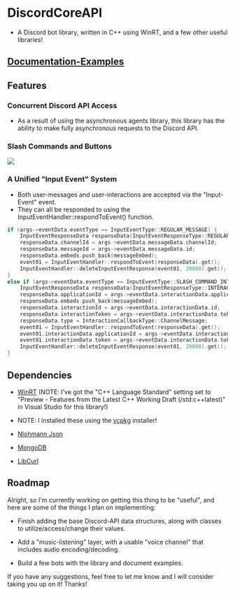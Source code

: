 # DiscordCoreAPI
- A Discord bot library, written in C++ using WinRT, and a few other useful libraries!

## [Documentation-Examples](https://github.com/RealTimeChris/DiscordCoreAPI/blob/main/User%20Manual.md)

## Features
### Concurrent Discord API Access
- As a result of using the asynchronous agents library, this library has the ability to make fully asynchronous requests to the Discord API.

### Slash Commands and Buttons
![](https://github.com/RealTimeChris/DiscordCoreAPI/blob/main/images/Screenshot%20(53).png?raw=true)
### A Unified "Input Event" System
- Both user-messages and user-interactions are accepted via the "Input-Event" event.
- They can all be responded to using the InputEventHandler::respondToEvent() function.
```C++
if (args->eventData.eventType == InputEventType::REGULAR_MESSAGE) {
	InputEventResponseData responseData(InputEventResponseType::REGULAR_MESSAGE_RESPONSE);
	responseData.channelId = args->eventData.messageData.channelId;
	responseData.messageId = args->eventData.messageData.id;
	responseData.embeds.push_back(messageEmbed);
	event01 = InputEventHandler::respondToEvent(responseData).get();
	InputEventHandler::deleteInputEventResponse(event01, 20000).get();
}
else if (args->eventData.eventType == InputEventType::SLASH_COMMAND_INTERACTION) {
	InputEventResponseData responseData(InputEventResponseType::INTERACTION_RESPONSE);
	responseData.applicationId = args->eventData.interactionData.applicationId;
	responseData.embeds.push_back(messageEmbed);
	responseData.interactionId = args->eventData.interactionData.id;
	responseData.interactionToken = args->eventData.interactionData.token;
	responseData.type = InteractionCallbackType::ChannelMessage;
	event01 = InputEventHandler::respondToEvent(responseData).get();
	event01.interactionData.applicationId = args->eventData.interactionData.applicationId;
	event01.interactionData.token = args->eventData.interactionData.token;
	InputEventHandler::deleteInputEventResponse(event01, 20000).get();
}
```
## Dependencies

- [WinRT](https://docs.microsoft.com/en-us/windows/uwp/cpp-and-winrt-apis/intro-to-using-cpp-with-winrt)
(NOTE: I've got the "C++ Language Standard" setting set to "Preview - Features from the Latest C++ Working Draft (/std:c++latest)" in Visual Studio for this library!)

- NOTE: I installed these using the [vcpkg](https://github.com/microsoft/vcpkg) installer!
 
- [Nlohmann Json](https://github.com/nlohmann/json)

- [MongoDB](https://docs.mongodb.com/manual/installation/)

- [LibCurl](https://github.com/curl/curl)

## Roadmap
Alright, so I'm currently working on getting this thing to be "useful", and here are some of the things I plan on implementing:

- Finish adding the base Discord-API data structures, along with classes to utilize/access/change their values.

- Add a "music-listening" layer, with a usable "voice channel" that includes audio encoding/decoding.

- Build a few bots with the library and document examples.

If you have any suggestions, feel free to let me know and I will consider taking you up on it! Thanks!
